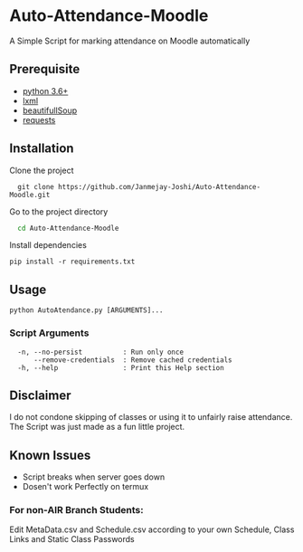 # **Auto-Attendance-Moodle**

  A Simple Script for marking attendance on Moodle automatically

## Prerequisite
* [python 3.6+](https://www.python.org/downloads/)
* [lxml](https://lxml.de/installation.html)
* [beautifullSoup](https://www.crummy.com/software/BeautifulSoup/bs4/doc/#installing-beautiful-soup)
* [requests](https://requests.readthedocs.io/en/master/user/install/#install)

## Installation
Clone the project

```git
  git clone https://github.com/Janmejay-Joshi/Auto-Attendance-Moodle.git
```

Go to the project directory

```bash
  cd Auto-Attendance-Moodle
```

Install dependencies

```python3
pip install -r requirements.txt
```

## Usage
```python3
python AutoAtendance.py [ARGUMENTS]...
```

### Script Arguments
```
  -n, --no-persist          : Run only once 
      --remove-credentials  : Remove cached credentials
  -h, --help                : Print this Help section
```


## Disclaimer

I do not condone skipping of classes or using it to unfairly raise attendance.
The Script was just made as a fun little project.

## Known Issues

* Script breaks when server goes down
* Dosen't work Perfectly on termux

### For non-AIR Branch Students:

Edit MetaData.csv and Schedule.csv according to your own Schedule, Class Links and Static Class Passwords
